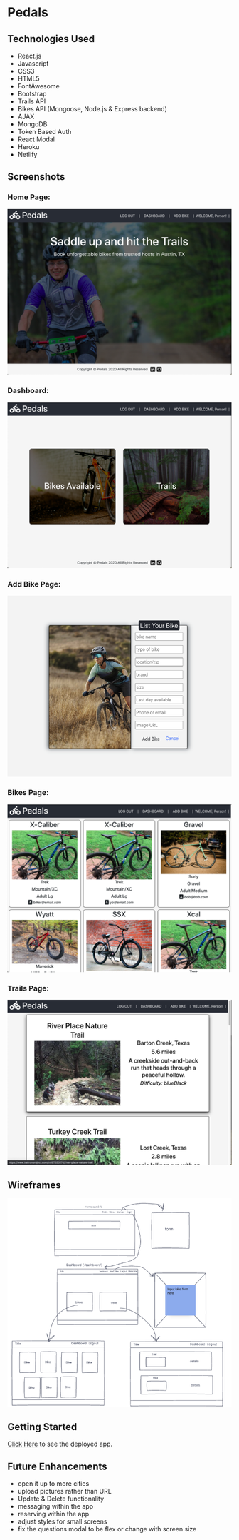 # Pedals

## Technologies Used

- React.js
- Javascript
- CSS3
- HTML5
- FontAwesome
- Bootstrap
- Trails API
- Bikes API (Mongoose, Node.js & Express backend)
- AJAX
- MongoDB
- Token Based Auth
- React Modal
- Heroku
- Netlify

## Screenshots

### Home Page:

![home](./public/images/home.png)

### Dashboard:

![home](./public/images/dashboard.png)

### Add Bike Page:

![addbike](./public/images/addbike.png)

### Bikes Page:

![home](./public/images/bikes.png)

### Trails Page:

![home](./public/images/trails.png)

## Wireframes

![app](./public/images/app-wireframe.png)

## Getting Started

[Click Here](https://pedals-frontend.herokuapp.com/) to see the deployed app.

## Future Enhancements

- open it up to more cities
- upload pictures rather than URL
- Update & Delete functionality
- messaging within the app
- reserving within the app
- adjust styles for small screens
- fix the questions modal to be flex or change with screen size
